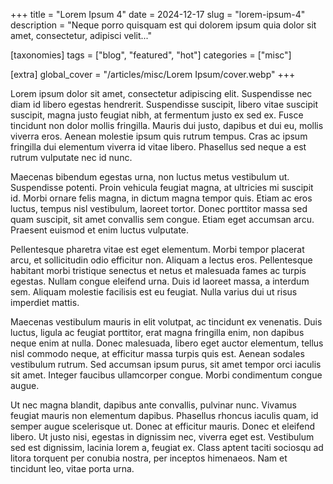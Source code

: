 +++
title = "Lorem Ipsum 4"
date = 2024-12-17
slug = "lorem-ipsum-4"
description = "Neque porro quisquam est qui dolorem ipsum quia dolor sit amet, consectetur, adipisci velit..."

[taxonomies]
tags = ["blog", "featured", "hot"]
categories = ["misc"]

[extra]
global_cover  = "/articles/misc/Lorem Ipsum/cover.webp"
+++

Lorem ipsum dolor sit amet, consectetur adipiscing elit. Suspendisse nec diam id libero egestas hendrerit. Suspendisse suscipit, libero vitae suscipit suscipit, magna justo feugiat nibh, at fermentum justo ex sed ex. Fusce tincidunt non dolor mollis fringilla. Mauris dui justo, dapibus et dui eu, mollis viverra eros. Aenean molestie ipsum quis rutrum tempus. Cras ac ipsum fringilla dui elementum viverra id vitae libero. Phasellus sed neque a est rutrum vulputate nec id nunc.

Maecenas bibendum egestas urna, non luctus metus vestibulum ut. Suspendisse potenti. Proin vehicula feugiat magna, at ultricies mi suscipit id. Morbi ornare felis magna, in dictum magna tempor quis. Etiam ac eros luctus, tempus nisl vestibulum, laoreet tortor. Donec porttitor massa sed quam suscipit, sit amet convallis sem congue. Etiam eget accumsan arcu. Praesent euismod et enim luctus vulputate.

Pellentesque pharetra vitae est eget elementum. Morbi tempor placerat arcu, et sollicitudin odio efficitur non. Aliquam a lectus eros. Pellentesque habitant morbi tristique senectus et netus et malesuada fames ac turpis egestas. Nullam congue eleifend urna. Duis id laoreet massa, a interdum sem. Aliquam molestie facilisis est eu feugiat. Nulla varius dui ut risus imperdiet mattis.

Maecenas vestibulum mauris in elit volutpat, ac tincidunt ex venenatis. Duis luctus, ligula ac feugiat porttitor, erat magna fringilla enim, non dapibus neque enim at nulla. Donec malesuada, libero eget auctor elementum, tellus nisl commodo neque, at efficitur massa turpis quis est. Aenean sodales vestibulum rutrum. Sed accumsan ipsum purus, sit amet tempor orci iaculis sit amet. Integer faucibus ullamcorper congue. Morbi condimentum congue augue.

Ut nec magna blandit, dapibus ante convallis, pulvinar nunc. Vivamus feugiat mauris non elementum dapibus. Phasellus rhoncus iaculis quam, id semper augue scelerisque ut. Donec at efficitur mauris. Donec et eleifend libero. Ut justo nisi, egestas in dignissim nec, viverra eget est. Vestibulum sed est dignissim, lacinia lorem a, feugiat ex. Class aptent taciti sociosqu ad litora torquent per conubia nostra, per inceptos himenaeos. Nam et tincidunt leo, vitae porta urna.